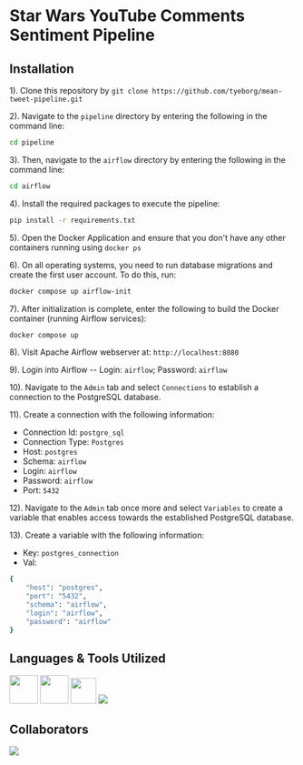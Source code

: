 # Star Wars YouTube Comments Sentiment Pipeline

## Installation
1). Clone this repository by `git clone https://github.com/tyeborg/mean-tweet-pipeline.git`

2). Navigate to the `pipeline` directory by entering the following in the command line: 
```bash
cd pipeline
```
3). Then, navigate to the `airflow` directory by entering the following in the command line:
```bash
cd airflow
```
4). Install the required packages to execute the pipeline:
```bash
pip install -r requirements.txt
```
5). Open the Docker Application and ensure that you don't have any other containers running using `docker ps`

6). On all operating systems, you need to run database migrations and create the first user account. To do this, run:
```bash
docker compose up airflow-init
```

7). After initialization is complete, enter the following to build the Docker container (running Airflow services):
```bash
docker compose up
```
8). Visit Apache Airflow webserver at: `http://localhost:8080`

9). Login into Airflow -- Login: `airflow`; Password: `airflow`

10). Navigate to the `Admin` tab and select `Connections` to establish a connection to the PostgreSQL database.

11). Create a connection with the following information:
* Connection Id: `postgre_sql`
* Connection Type: `Postgres`
* Host: `postgres`
* Schema: `airflow`
* Login: `airflow`
* Password: `airflow`
* Port: `5432`

12). Navigate to the `Admin` tab once more and select `Variables` to create a variable that enables access towards the established PostgreSQL database.

13). Create a variable with the following information:
* Key: `postgres_connection`
* Val: 
```bash
{
    "host": "postgres",
    "port": "5432",
    "schema": "airflow",
    "login": "airflow",
    "password": "airflow"
}
```

## Languages & Tools Utilized
<p float="left">
  <img src="https://user-images.githubusercontent.com/96035297/235001126-5f0e5b3e-07af-45f1-8b03-0b303209a3bb.png" height="50" width="50" />
  <img src="https://user-images.githubusercontent.com/96035297/235001916-32b5b3db-8331-43c6-8356-90217de5e45a.svg" height="50" width="50" />
  <img src="https://user-images.githubusercontent.com/96035297/235232871-705f0d65-597d-414f-8120-54410fb848a1.svg" height="45" width="45" />
  <a href="https://skillicons.dev">
    <img src="https://skillicons.dev/icons?i=docker,python,git,vscode" />
  </a>
</p>

## Collaborators
<a href="https://github.com/tyeborg/star-wars-youtube-comments-pipeline/graphs/contributors">
  <img src="https://contrib.rocks/image?repo=tyeborg/star-wars-youtube-comments-pipeline" />
</a>
